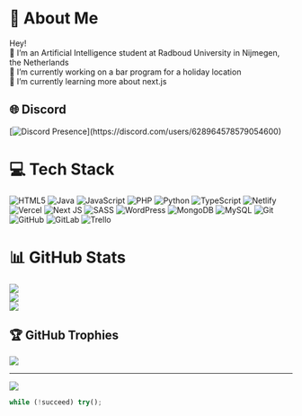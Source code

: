 # 💫 About Me
Hey!<br>🤖 I’m an Artificial Intelligence student at Radboud University in Nijmegen, the Netherlands<br>🍹 I’m currently working on a bar program for a holiday location<br>🌱 I’m currently learning more about next.js


## 🌐 Discord
[![Discord Presence](https://lanyard.cnrad.dev/api/628964578579054600?theme=dark&idleMessage=Currently%20relaxing!)](https://discord.com/users/628964578579054600)


# 💻 Tech Stack
![HTML5](https://img.shields.io/badge/html5-%23E34F26.svg?style=flat&logo=html5&logoColor=white) ![Java](https://img.shields.io/badge/java-%23ED8B00.svg?style=flat&logo=openjdk&logoColor=white) ![JavaScript](https://img.shields.io/badge/javascript-%23323330.svg?style=flat&logo=javascript&logoColor=%23F7DF1E) ![PHP](https://img.shields.io/badge/php-%23777BB4.svg?style=flat&logo=php&logoColor=white) ![Python](https://img.shields.io/badge/python-3670A0?style=flat&logo=python&logoColor=ffdd54) ![TypeScript](https://img.shields.io/badge/typescript-%23007ACC.svg?style=flat&logo=typescript&logoColor=white) ![Netlify](https://img.shields.io/badge/netlify-%23000000.svg?style=flat&logo=netlify&logoColor=#00C7B7) ![Vercel](https://img.shields.io/badge/vercel-%23000000.svg?style=flat&logo=vercel&logoColor=white) ![Next JS](https://img.shields.io/badge/Next-black?style=flat&logo=next.js&logoColor=white) ![SASS](https://img.shields.io/badge/SASS-hotpink.svg?style=flat&logo=SASS&logoColor=white) ![WordPress](https://img.shields.io/badge/WordPress-%23117AC9.svg?style=flat&logo=WordPress&logoColor=white) ![MongoDB](https://img.shields.io/badge/MongoDB-%234ea94b.svg?style=flat&logo=mongodb&logoColor=white) ![MySQL](https://img.shields.io/badge/mysql-4479A1.svg?style=flat&logo=mysql&logoColor=white) ![Git](https://img.shields.io/badge/git-%23F05033.svg?style=flat&logo=git&logoColor=white) ![GitHub](https://img.shields.io/badge/github-%23121011.svg?style=flat&logo=github&logoColor=white) ![GitLab](https://img.shields.io/badge/gitlab-%23181717.svg?style=flat&logo=gitlab&logoColor=white) ![Trello](https://img.shields.io/badge/Trello-%23026AA7.svg?style=flat&logo=Trello&logoColor=white)
# 📊 GitHub Stats
![](https://github-readme-stats.vercel.app/api?username=DuLangamer&theme=gotham&hide_border=false&include_all_commits=false&count_private=true)<br/>
![](https://github-readme-streak-stats.herokuapp.com/?user=DuLangamer&theme=gotham&hide_border=false)<br/>
![](https://github-readme-stats.vercel.app/api/top-langs/?username=DuLangamer&theme=gotham&hide_border=false&include_all_commits=false&count_private=true&layout=compact)

## 🏆 GitHub Trophies
![](https://github-profile-trophy.vercel.app/?username=DuLangamer&theme=radical&no-frame=true&no-bg=true&margin-w=4)

---
[![](https://visitcount.itsvg.in/api?id=DuLangamer&icon=2&color=0)](https://visitcount.itsvg.in)


```JavaScript
while (!succeed) try();
```